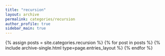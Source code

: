 ```yaml
---
title: "recursion"
layout: archive
permalink: categories/recursion
author_profile: true
sidebar_main: true
---
```


{% assign posts = site.categories.recursion %}
{% for post in posts %} {% include archive-single.html type=page.entries_layout %} {% endfor %}
